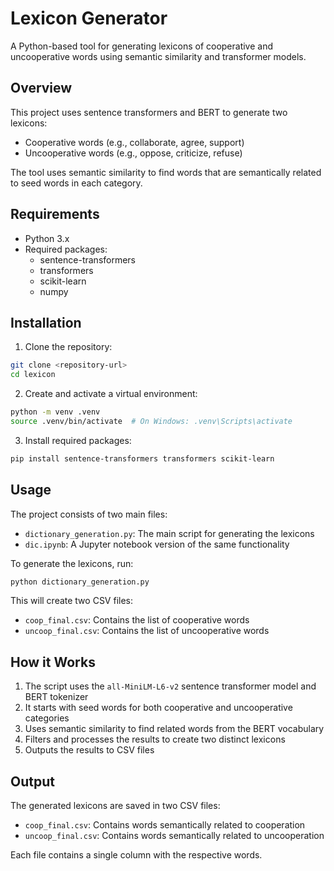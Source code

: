 # Lexicon Generator

A Python-based tool for generating lexicons of cooperative and uncooperative words using semantic similarity and transformer models.

## Overview

This project uses sentence transformers and BERT to generate two lexicons:
- Cooperative words (e.g., collaborate, agree, support)
- Uncooperative words (e.g., oppose, criticize, refuse)

The tool uses semantic similarity to find words that are semantically related to seed words in each category.

## Requirements

- Python 3.x
- Required packages:
  - sentence-transformers
  - transformers
  - scikit-learn
  - numpy

## Installation

1. Clone the repository:
```bash
git clone <repository-url>
cd lexicon
```

2. Create and activate a virtual environment:
```bash
python -m venv .venv
source .venv/bin/activate  # On Windows: .venv\Scripts\activate
```

3. Install required packages:
```bash
pip install sentence-transformers transformers scikit-learn
```

## Usage

The project consists of two main files:
- `dictionary_generation.py`: The main script for generating the lexicons
- `dic.ipynb`: A Jupyter notebook version of the same functionality

To generate the lexicons, run:
```bash
python dictionary_generation.py
```

This will create two CSV files:
- `coop_final.csv`: Contains the list of cooperative words
- `uncoop_final.csv`: Contains the list of uncooperative words

## How it Works

1. The script uses the `all-MiniLM-L6-v2` sentence transformer model and BERT tokenizer
2. It starts with seed words for both cooperative and uncooperative categories
3. Uses semantic similarity to find related words from the BERT vocabulary
4. Filters and processes the results to create two distinct lexicons
5. Outputs the results to CSV files

## Output

The generated lexicons are saved in two CSV files:
- `coop_final.csv`: Contains words semantically related to cooperation
- `uncoop_final.csv`: Contains words semantically related to uncooperation

Each file contains a single column with the respective words. 